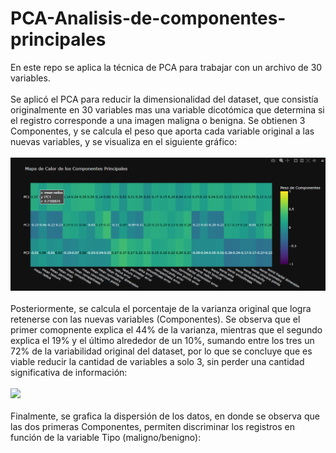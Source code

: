 # PCA-Analisis-de-componentes-principales
En este repo se aplica la técnica de PCA para trabajar con un archivo de 30 variables.
<br><br>
Se aplicó el PCA para reducir la dimensionalidad del dataset, que consistía originalmente en 30 variables mas una variable dicotómica que determina si el registro corresponde a una imagen maligna o benigna. 
Se obtienen 3 Componentes, y se calcula el peso que aporta cada variable original a las nuevas variables, y se visualiza en el siguiente gráfico: 
<br><br>
![](https://github.com/rprestupa/PCA-Analisis-de-componentes-principales/blob/main/images/mapa%20de%20calor%20-%20componentes.png)
<br><br>
Posteriormente, se calcula el porcentaje de la varianza original que logra retenerse con las nuevas variables (Componentes). Se observa que el primer comopnente explica el 44% de la varianza, mientras que el segundo explica el 19% y el último alrededor de un 10%, sumando entre los tres un 72% de la variabilidad original del dataset, por lo que se concluye que es viable reducir la cantidad de variables a solo 3, sin perder una cantidad significativa de información:
<br><br>
![](https://github.com/rprestupa/PCA-Analisis-de-componentes-principales/blob/main/images/Gr%C3%A1fico%20de%20la%20varianza%20explicada%20por%20CP.png)
<br><br>
Finalmente, se grafica la dispersión de los datos, en donde se observa que las dos primeras Componentes, permiten discriminar los registros en función de la variable Tipo (maligno/benigno):  
<br><br>
![]()
<br><br>
